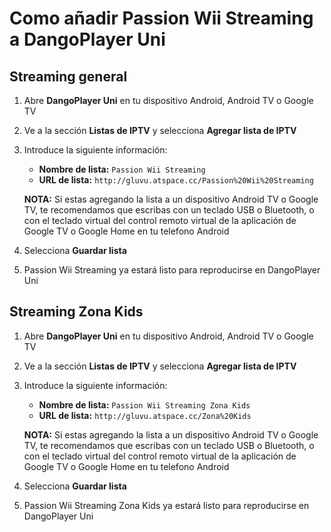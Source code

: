 # Como añadir Passion Wii Streaming a DangoPlayer Uni
## Streaming general
1. Abre **DangoPlayer Uni** en tu dispositivo Android, Android TV o Google TV 
2. Ve a la sección **Listas de IPTV** y selecciona **Agregar lista de IPTV**
3. Introduce la siguiente información:
   - **Nombre de lista:** `Passion Wii Streaming`
   - **URL de lista:** `http://gluvu.atspace.cc/Passion%20Wii%20Streaming`
   
   **NOTA:** Si estas agregando la lista a un dispositivo Android TV o Google TV, te recomendamos que escribas con un teclado USB o Bluetooth, o con el teclado virtual del control remoto virtual de la aplicación de Google TV o Google Home en tu telefono Android
4. Selecciona **Guardar lista**
5. Passion Wii Streaming ya estará listo para reproducirse en DangoPlayer Uni 
## Streaming Zona Kids 
1. Abre **DangoPlayer Uni** en tu dispositivo Android, Android TV o Google TV
2. Ve a la sección **Listas de IPTV** y selecciona **Agregar lista de IPTV**
3. Introduce la siguiente información:
   - **Nombre de lista:** `Passion Wii Streaming Zona Kids`
   - **URL de lista:** `http://gluvu.atspace.cc/Zona%20Kids`
   
   **NOTA:** Si estas agregando la lista a un dispositivo Android TV o Google TV, te recomendamos que escribas con un teclado USB o Bluetooth, o con el teclado virtual del control remoto virtual de la aplicación de Google TV o Google Home en tu telefono Android
4. Selecciona **Guardar lista**
5. Passion Wii Streaming Zona Kids ya estará listo para reproducirse en DangoPlayer Uni 
